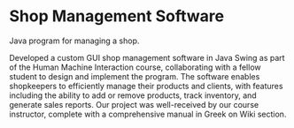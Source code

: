 # Shop Management Software
Java program for managing a shop.

Developed a custom GUI shop management software in Java Swing as part of the Human Machine Interaction course,
collaborating with a fellow student to design and implement the program. 
The software enables shopkeepers to efficiently manage their products and clients,
with features including the ability to add or remove products, track
inventory, and generate sales reports. Our project was well-received
by our course instructor, complete with a comprehensive manual in Greek on Wiki section.
